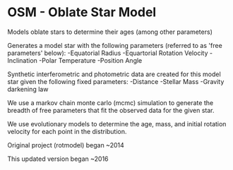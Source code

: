 # OSM - Oblate Star Model
Models oblate stars to determine their ages (among other parameters)

Generates a model star with the following parameters (referred to as 'free parameters' below):
-Equatorial Radius
-Equartorial Rotation Velocity
-Inclination
-Polar Temperature
-Position Angle

Synthetic interferometric and photometric data are created for this model star given the following fixed parameters:
-Distance
-Stellar Mass
-Gravity darkening law

We use a markov chain monte carlo (mcmc) simulation to generate the breadth of free parameters that fit the observed data for the given star.

We use evolutionary models to determine the age, mass, and initial rotation velocity for each point in the distribution.


Original project (rotmodel) began ~2014

This updated version began ~2016

